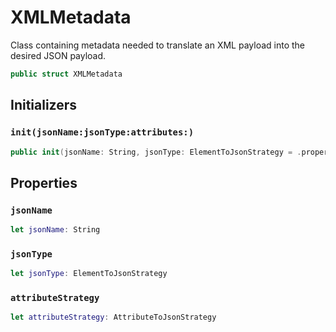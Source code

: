 # XMLMetadata

Class containing metadata needed to translate an XML payload into the desired
JSON payload.

``` swift
public struct XMLMetadata
```

## Initializers

### `init(jsonName:​jsonType:​attributes:​)`

``` swift
public init(jsonName:​ String, jsonType:​ ElementToJsonStrategy = .property, attributes:​ AttributeToJsonStrategy = .ignored)
```

## Properties

### `jsonName`

``` swift
let jsonName:​ String
```

### `jsonType`

``` swift
let jsonType:​ ElementToJsonStrategy
```

### `attributeStrategy`

``` swift
let attributeStrategy:​ AttributeToJsonStrategy
```
